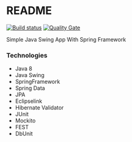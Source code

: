 # README #

[![Build status](https://travis-ci.org/dperezcabrera/desktop-app.svg?branch=master)](https://travis-ci.org/dperezcabrera/desktop-app) 
[![Quality Gate](https://sonarcloud.io/api/project_badges/measure?project=com.github.dperezcabrera%3Adesktop-app&metric=alert_status)](https://sonarcloud.io/dashboard/index/com.github.dperezcabrera:desktop-app)

Simple Java Swing App With Spring Framework

### Technologies ###

* Java 8
* Java Swing
* SpringFramework
* Spring Data
* JPA
* Eclipselink
* Hibernate Validator
* JUnit
* Mockito
* FEST
* DbUnit

